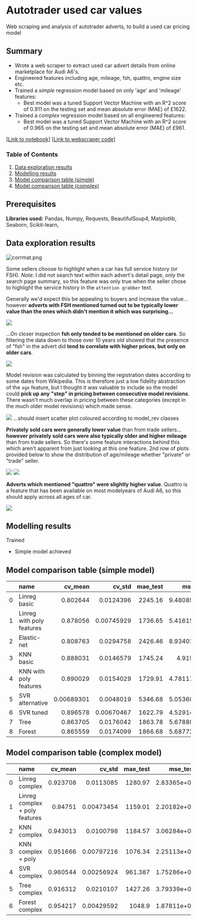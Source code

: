 # Autotrader used car values
Web scraping and analysis of autotrader adverts, to build a used car pricing model

## Summary
- Wrote a web scraper to extract used car advert details from online marketplace for Audi A6's.
- Engineered features including age, mileage, fsh, quattro, engine size etc.
- Trained a *simple* regression model based on only 'age' and 'mileage' features:
  - Best model was a tuned Support Vector Machine with an R^2 score of 0.911 on the testing set and mean absolute error (MAE) of £1622.
- Trained a *complex* regression model based on all engineered features:
  - Best model was a tuned Support Vector Machine with an R^2 score of 0.965 on the testing set and mean absolute error (MAE) of £961.

[[Link to notebook](https://nbviewer.jupyter.org/github/adin786/autotrader-analysis/blob/main/autotrader_analysis.ipynb)]  [[Link to webscraper code](https://github.com/adin786/autotrader-analysis/blob/main/webscrape_at.py)]

### Table of Contents
1. [Data exploration results](#data-exploration-results)
2. [Modelling results](#modelling-results)
3. [Model comparison table (simple)](#model-comparison-table-simple-model)
4. [Model comparison table (complex)](#model-comparison-table-complex-model) 

## Prerequisites
**Libraries used:** Pandas, Numpy, Requests, BeautifulSoup4, Matplotlib, Seaborn, Scikit-learn, 


 ## Data exploration results
![corrmat.png](/images/corrmat.png)

Some sellers choose to highlight when a car has full service history (or FSH).  *Note:* I did not search text within each advert's detail page, only the search page summary, so this feature was only true when the seller chose to highlight the service history in the `attention grabber` text.

Generally we'd expect this be appealing to buyers and increase the value... however **adverts with FSH mentioned turned out to be typically lower value than the ones which didn't mention it which was surprising...**

![](/images/fsh.png)

...On closer inspection **fsh only tended to be mentioned on older cars**.  So filtering the data down to those over 10 years old showed that the presence of "fsh" in the advert did **tend to correlate with higher prices, but only on older cars**.

![](/images/fsh10yr.png)

Model revision was calculated by binning the registration dates according to some dates from Wikipedia. This is therefore just a low fidelity abstraction of the `age` feature, but I thought it was valuable to include so the model could **pick up any "step" in pricing between consecutive model revisions**.  There wasn't much overlap in pricing between these categories (except in the much older model revisions) which made sense.

![](/images/modelrev.png)
...should insert scatter plot coloured according to model_rev classes

**Privately sold cars were generally lower value** than from trade sellers... **however privately sold cars were also typically older and higher mileage** than from trade sellers.  So there's some feature interactions behind this which aren't apparent from just looking at this one feature.  2nd row of plots provided below to show the distribution of age/mileage whether "private" or "trade" seller.

![](/images/privatevstrade.png)
![](/images/privatevstrade_agemileage.png)

**Adverts which mentioned "quattro" were slightly higher value**. Quattro is a feature that has been available on most modelyears of Audi A6, so this should apply across all ages of car.

![](/images/quattro.png)

## Modelling results
Trained 
- Simple model achieved 

## Model comparison table (simple model)
|    | name                      |    cv_mean |     cv_std |   mae_test |    mse_test |    r2_test |
|---:|:--------------------------|-----------:|-----------:|-----------:|------------:|-----------:|
|  0 | Linreg basic              | 0.802644   | 0.0124396  |    2245.16 | 9.48089e+06 | 0.812901   |
|  1 | Linreg with poly features | 0.878056   | 0.00745929 |    1736.65 | 5.41615e+06 | 0.893116   |
|  2 | Elastic-net               | 0.808763   | 0.0294758  |    2426.46 | 8.93401e+06 | 0.823693   |
|  3 | KNN basic                 | 0.888031   | 0.0146579  |    1745.24 | 4.919e+06   | 0.902927   |
|  4 | KNN with poly features    | 0.890029   | 0.0154029  |    1729.91 | 4.78117e+06 | 0.905647   |
|  5 | SVR alternative           | 0.00689301 | 0.0048019  |    5346.68 | 5.05368e+07 | 0.00268901 |
|  6 | SVR tuned                 | 0.896578   | 0.00670467 |    1622.79 | 4.52914e+06 | 0.91062    |
|  7 | Tree                      | 0.863705   | 0.0176042  |    1863.78 | 5.67888e+06 | 0.887931   |
|  8 | Forest                    | 0.865559   | 0.0174099  |    1866.68 | 5.68772e+06 | 0.887756   |

## Model comparison table (complex model)
|    | name                           |   cv_mean |     cv_std |   mae_test |    mse_test |   r2_test |
|---:|:-------------------------------|----------:|-----------:|-----------:|------------:|----------:|
|  0 | Linreg complex                 |  0.923708 | 0.0113085  |   1280.97  | 2.83365e+06 |  0.94408  |
|  1 | Linreg complex + poly features |  0.94751  | 0.00473454 |   1159.01  | 2.20182e+06 |  0.956548 |
|  2 | KNN complex                    |  0.943013 | 0.0100798  |   1184.57  | 3.06284e+06 |  0.939557 |
|  3 | KNN complex + poly             |  0.951666 | 0.00797216 |   1076.34  | 2.25113e+06 |  0.955575 |
|  4 | SVR complex                    |  0.960544 | 0.00256924 |    961.387 | 1.75286e+06 |  0.965408 |
|  5 | Tree complex                   |  0.916312 | 0.0210107  |   1427.26  | 3.79339e+06 |  0.92514  |
|  6 | Forest complex                 |  0.954217 | 0.00429592 |   1048.9   | 1.87811e+06 |  0.962937 |

